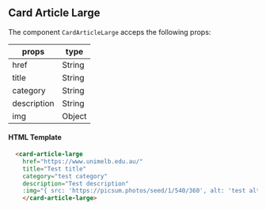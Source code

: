 ## Card Article Large

The component `CardArticleLarge` acceps the following props:

| props    	   | type    	|
|------------- |---------	|
| href   	     | String  	|
| title    	   | String  	|
| category     | String   |
| description  | String   |
| img          | Object   |

#### HTML Template

```html
  <card-article-large
    href="https://www.unimelb.edu.au/"
    title="Test title"
    category="test category"
    description="Test description"
    :img="{ src: 'https://picsum.photos/seed/1/540/360', alt: 'test alt' }">
    </card-article-large>
```
